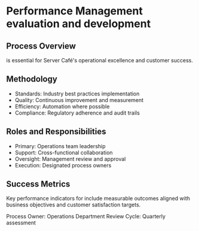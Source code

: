 # Performance Management evaluation and development

## Process Overview
 is essential for Server Café's operational excellence and customer success.

## Methodology
- Standards: Industry best practices implementation
- Quality: Continuous improvement and measurement
- Efficiency: Automation where possible
- Compliance: Regulatory adherence and audit trails

## Roles and Responsibilities
- Primary: Operations team leadership
- Support: Cross-functional collaboration
- Oversight: Management review and approval
- Execution: Designated process owners

## Success Metrics
Key performance indicators for  include measurable outcomes aligned with business objectives and customer satisfaction targets.

Process Owner: Operations Department
Review Cycle: Quarterly assessment